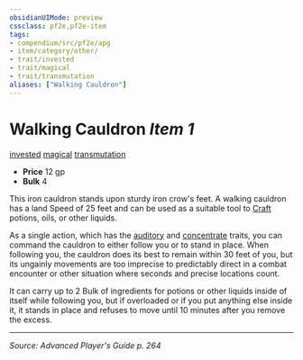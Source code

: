 ```yaml
---
obsidianUIMode: preview
cssclass: pf2e,pf2e-item
tags:
- compendium/src/pf2e/apg
- item/category/other/
- trait/invested
- trait/magical
- trait/transmutation
aliases: ["Walking Cauldron"]
---
```

# Walking Cauldron *Item 1*  
[invested](rules/traits/invested.md "Invested Item Trait")  [magical](rules/traits/magical.md "Magical Item Trait")  [transmutation](rules/traits/transmutation.md "Transmutation School Trait")  

- **Price** 12 gp
- **Bulk** 4

This iron cauldron stands upon sturdy iron crow's feet. A walking cauldron has a land Speed of 25 feet and can be used as a suitable tool to [Craft](rules/actions/craft.md) potions, oils, or other liquids.

As a single action, which has the [auditory](rules/traits/auditory.md "Auditory Effect Trait") and [concentrate](rules/traits/concentrate.md "Concentrate Action & Ability Trait") traits, you can command the cauldron to either follow you or to stand in place. When following you, the cauldron does its best to remain within 30 feet of you, but its ungainly movements are too imprecise to predictably direct in a combat encounter or other situation where seconds and precise locations count.

It can carry up to 2 Bulk of ingredients for potions or other liquids inside of itself while following you, but if overloaded or if you put anything else inside it, it stands in place and refuses to move until 10 minutes after you remove the excess.


---
*Source: Advanced Player's Guide p. 264*